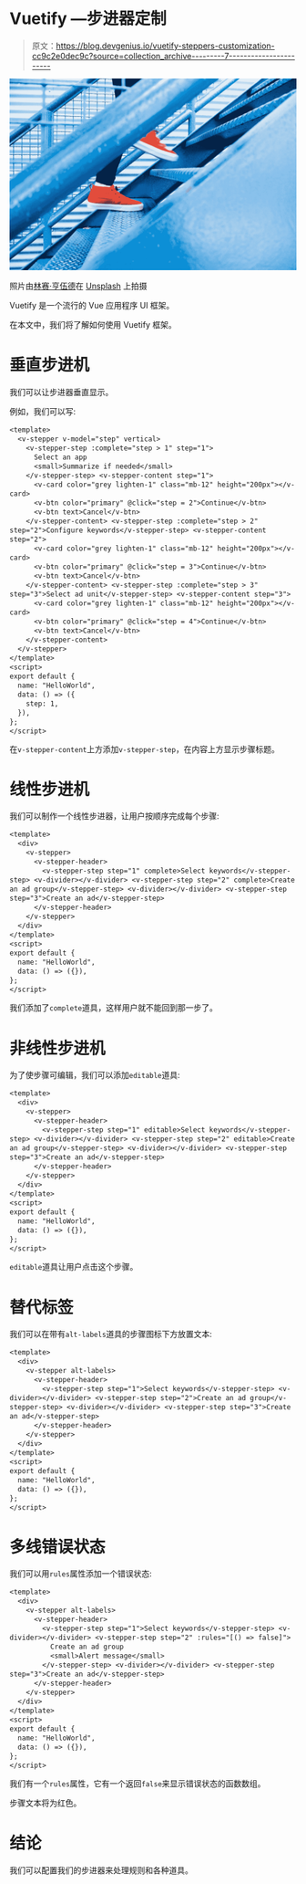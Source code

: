 # Vuetify —步进器定制

> 原文：<https://blog.devgenius.io/vuetify-steppers-customization-cc9c2e0dec9c?source=collection_archive---------7----------------------->

![](img/7c1e0c8999fb936892a291b726a9e21c.png)

照片由[林赛·亨伍德](https://unsplash.com/@lindsayhenwood?utm_source=medium&utm_medium=referral)在 [Unsplash](https://unsplash.com?utm_source=medium&utm_medium=referral) 上拍摄

Vuetify 是一个流行的 Vue 应用程序 UI 框架。

在本文中，我们将了解如何使用 Vuetify 框架。

# 垂直步进机

我们可以让步进器垂直显示。

例如，我们可以写:

```
<template>
  <v-stepper v-model="step" vertical>
    <v-stepper-step :complete="step > 1" step="1">
      Select an app
      <small>Summarize if needed</small>
    </v-stepper-step> <v-stepper-content step="1">
      <v-card color="grey lighten-1" class="mb-12" height="200px"></v-card>
      <v-btn color="primary" @click="step = 2">Continue</v-btn>
      <v-btn text>Cancel</v-btn>
    </v-stepper-content> <v-stepper-step :complete="step > 2" step="2">Configure keywords</v-stepper-step> <v-stepper-content step="2">
      <v-card color="grey lighten-1" class="mb-12" height="200px"></v-card>
      <v-btn color="primary" @click="step = 3">Continue</v-btn>
      <v-btn text>Cancel</v-btn>
    </v-stepper-content> <v-stepper-step :complete="step > 3" step="3">Select ad unit</v-stepper-step> <v-stepper-content step="3">
      <v-card color="grey lighten-1" class="mb-12" height="200px"></v-card>
      <v-btn color="primary" @click="step = 4">Continue</v-btn>
      <v-btn text>Cancel</v-btn>
    </v-stepper-content>
  </v-stepper>
</template>
<script>
export default {
  name: "HelloWorld",
  data: () => ({
    step: 1,
  }),
};
</script>
```

在`v-stepper-content`上方添加`v-stepper-step`，在内容上方显示步骤标题。

# 线性步进机

我们可以制作一个线性步进器，让用户按顺序完成每个步骤:

```
<template>
  <div>
    <v-stepper>
      <v-stepper-header>
        <v-stepper-step step="1" complete>Select keywords</v-stepper-step> <v-divider></v-divider> <v-stepper-step step="2" complete>Create an ad group</v-stepper-step> <v-divider></v-divider> <v-stepper-step step="3">Create an ad</v-stepper-step>
      </v-stepper-header>
    </v-stepper>
  </div>
</template>
<script>
export default {
  name: "HelloWorld",
  data: () => ({}),
};
</script>
```

我们添加了`complete`道具，这样用户就不能回到那一步了。

# 非线性步进机

为了使步骤可编辑，我们可以添加`editable`道具:

```
<template>
  <div>
    <v-stepper>
      <v-stepper-header>
        <v-stepper-step step="1" editable>Select keywords</v-stepper-step> <v-divider></v-divider> <v-stepper-step step="2" editable>Create an ad group</v-stepper-step> <v-divider></v-divider> <v-stepper-step step="3">Create an ad</v-stepper-step>
      </v-stepper-header>
    </v-stepper>
  </div>
</template>
<script>
export default {
  name: "HelloWorld",
  data: () => ({}),
};
</script>
```

`editable`道具让用户点击这个步骤。

# 替代标签

我们可以在带有`alt-labels`道具的步骤图标下方放置文本:

```
<template>
  <div>
    <v-stepper alt-labels>
      <v-stepper-header>
        <v-stepper-step step="1">Select keywords</v-stepper-step> <v-divider></v-divider> <v-stepper-step step="2">Create an ad group</v-stepper-step> <v-divider></v-divider> <v-stepper-step step="3">Create an ad</v-stepper-step>
      </v-stepper-header>
    </v-stepper>
  </div>
</template>
<script>
export default {
  name: "HelloWorld",
  data: () => ({}),
};
</script>
```

# 多线错误状态

我们可以用`rules`属性添加一个错误状态:

```
<template>
  <div>
    <v-stepper alt-labels>
      <v-stepper-header>
        <v-stepper-step step="1">Select keywords</v-stepper-step> <v-divider></v-divider> <v-stepper-step step="2" :rules="[() => false]">
          Create an ad group
          <small>Alert message</small>
        </v-stepper-step> <v-divider></v-divider> <v-stepper-step step="3">Create an ad</v-stepper-step>
      </v-stepper-header>
    </v-stepper>
  </div>
</template>
<script>
export default {
  name: "HelloWorld",
  data: () => ({}),
};
</script>
```

我们有一个`rules`属性，它有一个返回`false`来显示错误状态的函数数组。

步骤文本将为红色。

# 结论

我们可以配置我们的步进器来处理规则和各种道具。